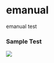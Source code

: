 # emanual

emanual test

### Sample Test

![](https://user-images.githubusercontent.com/90809956/223588891-4336a776-3095-4028-8b7b-70b2c38fd92d.png)
